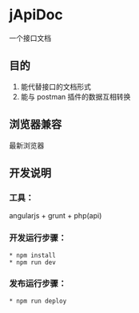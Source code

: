 
# jApiDoc

一个接口文档

## 目的

1. 能代替接口的文档形式
2. 能与 postman 插件的数据互相转换

## 浏览器兼容

最新浏览器

## 开发说明
### 工具：  
angularjs + grunt + php(api)

### 开发运行步骤：  
```
* npm install  
* npm run dev  
```

### 发布运行步骤：  
```
* npm run deploy  
```
